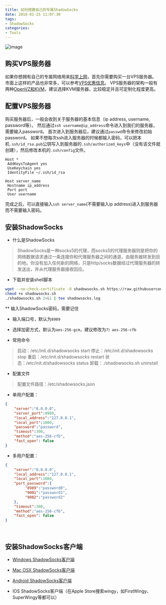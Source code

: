 ```yaml
---
title: 如何搭建自己的专属ShadowSocks
date: 2018-01-25 11:07:30
tags:
- ShadowSocks
categories:
- Tools
---
```



![image](/img/2018-01-25-shadowsocks.png)
## 购买VPS服务器
如果你想拥有自己的专属网络用来[科学上网](http://ju.outofmemory.cn/entry/108589)，首先你需要购买一台VPS服务器。
市面上这样的产品也非常多，可以参考[VPS优惠信息](http://www.zrblog.net/category/vps-2/offers)。
VPS服务器的架构一般有两种[OpenVZ和KVM](https://clientarea.ramnode.com/knowledgebase.php?action=displayarticle&id=52)，建议选择KVM服务器，比较稳定并且可定制化程度更高。
<!-- more -->

## 配置VPS服务器
购买服务器后，一般会收到关于服务器的基本信息（ip address, username, password等）。
然后通过`ssh username@ip_address`命令进入到我们的服务器，需要输入password。
首次进入到服务器后，建议通过`passwd`命令来修改初始password。
如果不想每次ssh进入服务器的时候都输入密码，可以把本机`.ssh/id_rsa.pub`公钥写入到服务器的`.ssh/authorized_keys`中（没有该文件就创建），然后修改本机的`.ssh/config`文件。
```text
Host *
 AddKeysToAgent yes
 UseKeychain yes
 IdentityFile ~/.ssh/id_rsa

Host server_name
 Hostname ip_address
 Port port
 User username
```
完成之后，可以直接输入`ssh server_name`(不需要输入ip address)进入到服务器而不需要输入密码。
<br>

## 安装ShadowSocks
* 什么是ShadowSocks
> ShadowSocks是一种socks5的代理，而socks5的代理服务器则是把你的网络数据请求通过一条连接你和代理服务器之间的通道，由服务器转发到目的地。你没有加入任何新的网络，只是http/socks数据经过代理服务器的转发送出，并从代理服务器接收回应。

* 下载并安装shell脚本
```bash
wget --no-check-certificate -O shadowsocks.sh https://raw.githubusercontent.com/teddysun/shadowsocks_install/master/shadowsocks.sh
chmod +x shadowsocks.sh
./shadowsocks.sh 2>&1 | tee shadowsocks.log
```
** 输入ShadowSocks密码，需要记住
* 输入端口号，默认为`8989`
* 选择加密方式，默认为`aes-256-gcm`，建议修改为`7）aes-256-cfb`

* 常用命令
> 启动：/etc/init.d/shadowsocks start
  停止：/etc/init.d/shadowsocks stop
  重启：/etc/init.d/shadowsocks restart
  状态：/etc/init.d/shadowsocks status
  卸载：./shadowsocks.sh uninstall
  
* 配置文件
> 配置文件路径：/etc/shadowsocks.json

* 单用户配置：
```json
{
    "server":"0.0.0.0",
    "server_port":8989,
    "local_address":"127.0.0.1",
    "local_port":1080,
    "password":"password",
    "timeout":300,
    "method":"aes-256-cfb",
    "fast_open": false
}
```

* 多用户配置：
```json
{
    "server":"0.0.0.0",
    "local_address":"127.0.0.1",
    "local_port":1080,
    "port_password":{
         "8989":"password0",
         "9001":"password1",
         "9002":"password2"
    },
    "timeout":300,
    "method":"aes-256-cfb",
    "fast_open": false
}
```
<br>

## 安装ShadowSocks客户端
* [Windows ShadowSocks客户端](https://github.com/shadowsocks/shadowsocks-windows/releases)

* [Mac OSX ShadowSocks客户端](https://github.com/shadowsocks/ShadowsocksX-NG/releases)

* [Android ShadowSocks客户端](https://github.com/shadowsocks/shadowsocks-android/releases)

* IOS ShadowSocks客户端（在Apple Store搜索wingy，如FirstWingy、SuperWingy等都可以）
